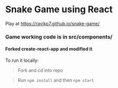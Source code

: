 # Snake Game using React

Play at https://ravikp7.github.io/snake-game/

### Game working code is in src/components/

#### Forked create-react-app and modified it

To run it locally:
> Fork and cd into repo

> Run `npm install` and then `npm start`
